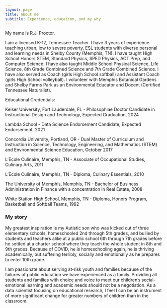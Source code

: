```yaml
---
layout: page
title: About me
subtitle: Experience, education, and my why
---
```


My name is R.J. Proctor.

I am a licensed K-12, Tennessee Teacher. I have 3 years of experience teaching urban, low to severe poverty, ESL students with diverse personal and learning needs in Shelby County (Memphis, TN). I have taught High School Honors STEM, Standard Physics, SPED Physics, ACT Prep, and Computer Science. I have also taught Middle School Physical Science, Life Science, 8th Grade Combined Science and 7th Grade Combined Science. I have also served as Coach (girls High School softball) and Assistant Coach (girls High School volleyball).
I volunteer with Memphis Botanical Gardens and Shelby Farms Park as an Environmental Educator and Docent (Certified Tennessee Naturalist).

Educational Credentials:

Keiser University, Fort Lauderdale, FL - Philosophiae Doctor Candidate in Instructional Design and Technology, Expected Graduation, 2024

Lambda School - Data Science Endorsement Candidate, Expected Endorsement, 2021

Concordia University, Portland, OR - Dual Master of Curriculum and Instruction in Science, Technology, Engineering, and Mathematics (STEM) and Environmental Science Education, October 2017

L’Ecole Culinaire, Memphis, TN - Associate of Occupational Studies, Culinary Arts, 2011

L’Ecole Culinaire, Memphis, TN - Diploma, Culinary Essentials, 2010

The University of Memphis, Memphis, TN - Bachelor of Business Administration in Finance with a concentration in Real Estate, 2008

White Station High School, Memphis, TN - Diploma, Honors Program, Basketball and Softball Teams, 1992


### My story

My greatest inspiration is my Autistic son who was kicked out of three elementary schools, homeschooled 2nd through 5th grades, and bullied by students and teachers alike at a public school 6th through 7th grades before he settled at a charter school where they teach the whole student in 8th and 9th grades. Because of COVID, he is homeschooling again, he is thriving academically, but suffering terribly, socially and emotionally as he prepares to enter 10th grade.

I am passionate about serving at-risk youth and families because of the failures of public education we have experienced as a family. Providing all students and families with choice and voice to meet our children’s social-emotional learning and academic needs should not be a negotiation. As a data scientist focusing on educational research, I feel I can be an instrument of more significant change for greater numbers of children than in the classroom.

